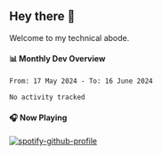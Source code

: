 ## Hey there 👋

Welcome to my technical abode.

#### 📊 Monthly Dev Overview
<!--START_SECTION:waka-->

```txt
From: 17 May 2024 - To: 16 June 2024

No activity tracked
```

<!--END_SECTION:waka-->

#### 🎧 Now Playing

[![spotify-github-profile](https://spotify-github-profile.vercel.app/api/view?uid=james2mid&cover_image=true&theme=natemoo-re)](https://open.spotify.com/user/james2mid?si=2b3baf2b09cb499e)
